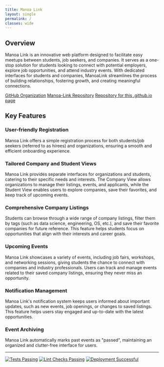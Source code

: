 ```yaml
---
title: Manoa Link
layout: single
permalink: /
classes: wide
---
```


## Overview

Manoa Link is an innovative web platform designed to facilitate easy meetups between students, job seekers, and companies. It serves as a one-stop solution for students looking to connect with potential employers, explore job opportunities, and attend industry events. With dedicated interfaces for students and companies, ManoaLink streamlines the process of building relationships, fostering growth, and creating meaningful connections.

[GitHub Organization](https://github.com/uhmanoalink)
[Manoa-Link Repository](https://github.com/uhmanoalink/manoa-link)
[Repository for this .github.io page](https://github.com/uhmanoalink/uhmanoalink.github.io)

## Key Features

### User-friendly Registration

Manoa Link offers a simple registration process for both students/job seekers (referred to as hirees) and organizations, ensuring a smooth and efficient onboarding experience.

### Tailored Company and Student Views

Manoa Link provides separate interfaces for organizations and students, catering to their specific needs and interests. The Company View allows organizations to manage their listings, events, and applicants, while the Student View enables users to explore companies, save their favorites, and keep track of upcoming events.

### Comprehensive Company Listings

Students can browse through a wide range of company listings, filter them by tags (such as data science, engineering, OS, etc.), and save their favorite companies for future reference. This feature helps students focus on opportunities that align with their interests and career goals.

### Upcoming Events

Manoa Link showcases a variety of events, including job fairs, workshops, and networking sessions, giving students the chance to connect with companies and industry professionals. Users can track and manage events related to their saved company listings, ensuring they never miss an opportunity.

### Notification Management

Manoa Link's notification system keeps users informed about important updates, such as new events, job openings, or changes to saved listings. This feature helps users stay engaged and up-to-date with the latest opportunities.

### Event Archiving

Manoa Link automatically marks past events as "passed", maintaining an organized and clutter-free interface for users.

---

[![Tests Passing](https://github.com/uhmanoalink/manoa-link/actions/workflows/testcafe.yml/badge.svg?event=push)](https://github.com/uhmanoalink/manoa-link/actions/workflows/testcafe.yml)
[![Lint Checks Passing](https://github.com/uhmanoalink/manoa-link/actions/workflows/eslint.yml/badge.svg?event=push)](https://github.com/uhmanoalink/manoa-link/actions/workflows/eslint.yml)
[![Deployment Successful](https://github.com/uhmanoalink/manoa-link/actions/workflows/deploy.yml/badge.svg?event=push)](https://github.com/uhmanoalink/manoa-link/actions/workflows/deploy.yml)
